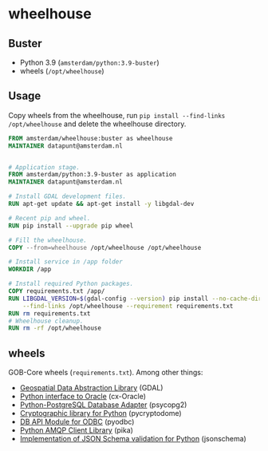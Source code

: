 # wheelhouse

## Buster

* Python 3.9 (`amsterdam/python:3.9-buster`)
* wheels (`/opt/wheelhouse`)

## Usage

Copy wheels from the wheelhouse, run `pip install --find-links /opt/wheelhouse` and delete the wheelhouse directory.

```dockerfile
FROM amsterdam/wheelhouse:buster as wheelhouse
MAINTAINER datapunt@amsterdam.nl


# Application stage.
FROM amsterdam/python:3.9-buster as application
MAINTAINER datapunt@amsterdam.nl

# Install GDAL development files.
RUN apt-get update && apt-get install -y libgdal-dev

# Recent pip and wheel.
RUN pip install --upgrade pip wheel

# Fill the wheelhouse.
COPY --from=wheelhouse /opt/wheelhouse /opt/wheelhouse

# Install service in /app folder
WORKDIR /app

# Install required Python packages.
COPY requirements.txt /app/
RUN LIBGDAL_VERSION=$(gdal-config --version) pip install --no-cache-dir \
	--find-links /opt/wheelhouse --requirement requirements.txt
RUN rm requirements.txt
# Wheelhouse cleanup.
RUN rm -rf /opt/wheelhouse
```

## wheels

GOB-Core wheels (`requirements.txt`).
Among other things:

* [Geospatial Data Abstraction Library](https://gdal.org) (GDAL)
* [Python interface to Oracle](https://cx-oracle.readthedocs.io/) (cx-Oracle)
* [Python-PostgreSQL Database Adapter](https://www.psycopg.org) (psycopg2)
* [Cryptographic library for Python](https://www.pycryptodome.org/) (pycryptodome)
* [DB API Module for ODBC](https://github.com/mkleehammer/pyodbc/wiki/) (pyodbc)
* [Python AMQP Client Library](https://pika.readthedocs.io/) (pika)
* [Implementation of JSON Schema validation for Python](https://python-jsonschema.readthedocs.io/) (jsonschema)
